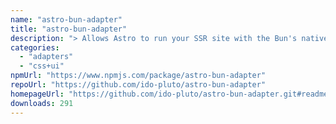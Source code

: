 ```yaml
---
name: "astro-bun-adapter"
title: "astro-bun-adapter"
description: "> Allows Astro to run your SSR site with the Bun's native API `Bun.serve`."
categories:
  - "adapters"
  - "css+ui"
npmUrl: "https://www.npmjs.com/package/astro-bun-adapter"
repoUrl: "https://github.com/ido-pluto/astro-bun-adapter"
homepageUrl: "https://github.com/ido-pluto/astro-bun-adapter.git#readme"
downloads: 291
---
```

